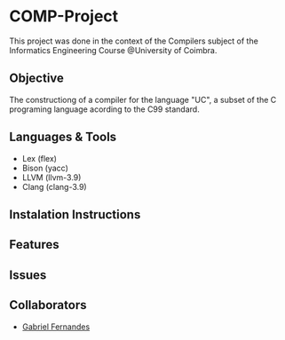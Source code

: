 # COMP-Project
This project was done in the context of the Compilers subject of the Informatics Engineering Course @University of Coimbra.  

## Objective
The constructiong of a compiler for the language "UC", a subset of the C programing language acording to the C99 standard. 

## Languages & Tools
  - Lex (flex) 
  - Bison (yacc)
  - LLVM (llvm-3.9)
  - Clang (clang-3.9)
  
## Instalation Instructions


## Features


## Issues


## Collaborators
  - [Gabriel Fernandes](https://github.com/gabrielmendesfernandes)
